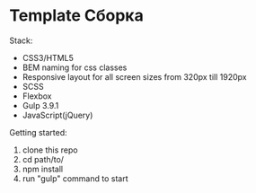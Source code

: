# Template Сборка

Stack:

 - CSS3/HTML5
 - BEM naming for css classes
 - Responsive layout for all screen sizes from 320px till 1920px
 - SCSS
 - Flexbox
 - Gulp 3.9.1
 - JavaScript(jQuery)
 
Getting started:

1. clone this repo
2. cd path/to/
3. npm install
4. run "gulp" command to start 
